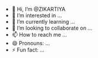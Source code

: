 - 👋 Hi, I’m @ZIKARTIYA
- 👀 I’m interested in ...
- 🌱 I’m currently learning ...
- 💞️ I’m looking to collaborate on ...
- 📫 How to reach me ...
- 😄 Pronouns: ...
- ⚡ Fun fact: ...

<!---
ZIKARTIYA/ZIKARTIYA is a ✨ special ✨ repository because its `README.md` (this file) appears on your GitHub profile.
You can click the Preview link to take a look at your changes.
--->
